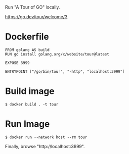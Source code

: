Run "A Tour of GO" locally.

https://go.dev/tour/welcome/3

# Dockerfile

```
FROM golang AS build
RUN go install golang.org/x/website/tour@latest

EXPOSE 3999

ENTRYPOINT ["/go/bin/tour", "-http", "localhost:3999"]
```

# Build image

```
$ docker build . -t tour
```

# Run Image

```
$ docker run --network host --rm tour
``` 

Finally, browse "http://localhost:3999".
